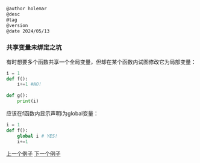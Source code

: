 
```markdown
@author holemar
@desc
@tag
@version 
@date 2024/05/13
```

### 共享变量未绑定之坑
有时想要多个函数共享一个全局变量，但却在某个函数内试图修改它为局部变量：

```python
i = 1
def f():
    i+=1 #NO!
    
def g():
    print(i)

```

应该在f函数内显示声明i为global变量：

```python 
i = 1
def f():
    global i # YES!
    i+=1
```



[上一个例子](155.md)    [下一个例子](157.md)